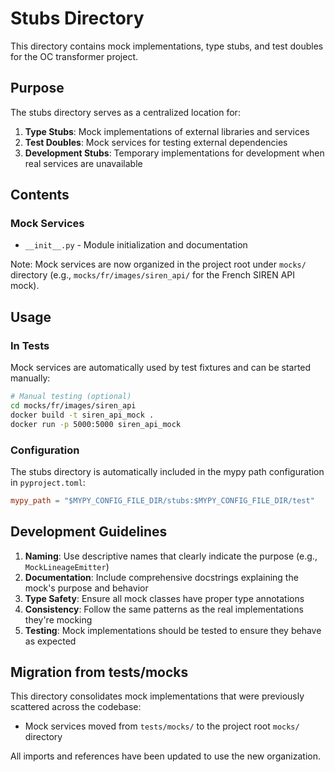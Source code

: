# Stubs Directory

This directory contains mock implementations, type stubs, and test doubles for the OC transformer project.

## Purpose

The stubs directory serves as a centralized location for:

1. **Type Stubs**: Mock implementations of external libraries and services
2. **Test Doubles**: Mock services for testing external dependencies
3. **Development Stubs**: Temporary implementations for development when real services are unavailable

## Contents

### Mock Services

- `__init__.py` - Module initialization and documentation

Note: Mock services are now organized in the project root under `mocks/` directory (e.g., `mocks/fr/images/siren_api/` for the French SIREN API mock).

## Usage

### In Tests

Mock services are automatically used by test fixtures and can be started manually:

```bash
# Manual testing (optional)
cd mocks/fr/images/siren_api
docker build -t siren_api_mock .
docker run -p 5000:5000 siren_api_mock
```

### Configuration

The stubs directory is automatically included in the mypy path configuration in `pyproject.toml`:

```toml
mypy_path = "$MYPY_CONFIG_FILE_DIR/stubs:$MYPY_CONFIG_FILE_DIR/test"
```

## Development Guidelines

1. **Naming**: Use descriptive names that clearly indicate the purpose (e.g., `MockLineageEmitter`)
2. **Documentation**: Include comprehensive docstrings explaining the mock's purpose and behavior
3. **Type Safety**: Ensure all mock classes have proper type annotations
4. **Consistency**: Follow the same patterns as the real implementations they're mocking
5. **Testing**: Mock implementations should be tested to ensure they behave as expected

## Migration from tests/mocks

This directory consolidates mock implementations that were previously scattered across the codebase:

- Mock services moved from `tests/mocks/` to the project root `mocks/` directory

All imports and references have been updated to use the new organization.
